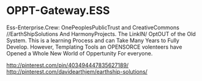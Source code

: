 OPPT-Gateway.ESS
================

Ess-Enterprise.Crew: OnePeoplesPublicTrust and CreativeCommons
//EarthShipSolutions And HarmonyProjects. 
The LinkIN/ OptOUT of the Old System.
This is a learning Process and can Take Many Years to Fully Develop. 
However, Templating Tools an OPENSORCE volenteers have
Opened a Whole New World of Oppertunity For everyone. 

http://pinterest.com/pin/403494447835627189/
http://pinterest.com/davidearthjem/earthship-solutions/
